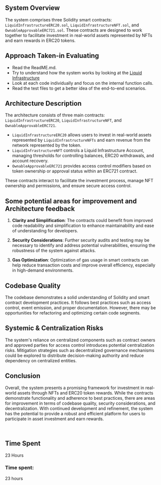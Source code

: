## System Overview

The system comprises three Solidity smart contracts: `LiquidInfrastructureERC20.sol`, `LiquidInfrastructureNFT.sol`, and `OwnableApprovableERC721.sol`. These contracts are designed to work together to facilitate investment in real-world assets represented by NFTs and earn rewards in ERC20 tokens.

## Approach Taken-in Evaluating

- Read the ReadME.md.
- Try to understand how the system works by looking at the [<ins>Liquid Infrastructure</ins>](https://www.althea.net/liquid-infrastructure)
- Look at each code individually and focus on the internal function calls.
- Read the test files to get a better idea of the end-to-end scenarios.

## Architecture Description

The architecture consists of three main contracts: `LiquidInfrastructureERC20`, `LiquidInfrastructureNFT`, and `OwnableApprovableERC721`.

- `LiquidInfrastructureERC20` allows users to invest in real-world assets represented by `LiquidInfrastructureNFTs` and earn revenue from the network represented by the token.
- `LiquidInfrastructureNFT` controls a Liquid Infrastructure Account, managing thresholds for controlling balances, ERC20 withdrawals, and account recovery.
- `OwnableApprovableERC721` provides access control modifiers based on token ownership or approval status within an ERC721 contract.

These contracts interact to facilitate the investment process, manage NFT ownership and permissions, and ensure secure access control.

## Some potential areas for improvement and Architecture feedback

1.  **Clarity and Simplification**: The contracts could benefit from improved code readability and simplification to enhance maintainability and ease of understanding for developers.
    
2.  **Security Considerations**: Further security audits and testing may be necessary to identify and address potential vulnerabilities, ensuring the robustness of the system against attacks.
    
3.  **Gas Optimization**: Optimization of gas usage in smart contracts can help reduce transaction costs and improve overall efficiency, especially in high-demand environments.
    

## Codebase Quality

The codebase demonstrates a solid understanding of Solidity and smart contract development practices. It follows best practices such as access control, event emission, and proper documentation. However, there may be opportunities for refactoring and optimizing certain code segments.

## Systemic & Centralization Risks

The system's reliance on centralized components such as contract owners and approved parties for access control introduces potential centralization risks. Mitigation strategies such as decentralized governance mechanisms could be explored to distribute decision-making authority and reduce dependency on centralized entities.

## Conclusion

Overall, the system presents a promising framework for investment in real-world assets through NFTs and ERC20 token rewards. While the contracts demonstrate functionality and adherence to best practices, there are areas for improvement in terms of codebase quality, security considerations, and decentralization. With continued development and refinement, the system has the potential to provide a robust and efficient platform for users to participate in asset investment and earn rewards.

&nbsp;

## Time Spent  
23 Hours

### Time spent:
23 hours